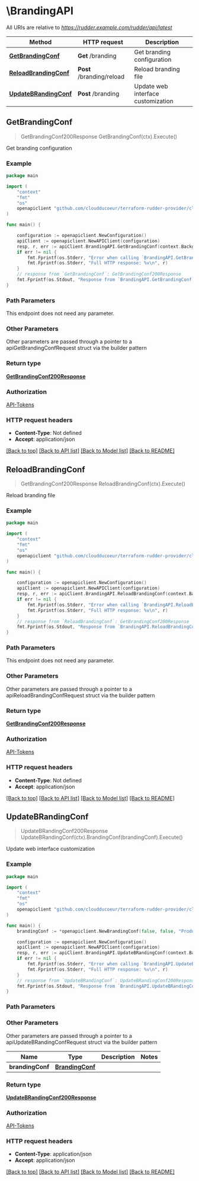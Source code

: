# \BrandingAPI

All URIs are relative to *https://rudder.example.com/rudder/api/latest*

Method | HTTP request | Description
------------- | ------------- | -------------
[**GetBrandingConf**](BrandingAPI.md#GetBrandingConf) | **Get** /branding | Get branding configuration
[**ReloadBrandingConf**](BrandingAPI.md#ReloadBrandingConf) | **Post** /branding/reload | Reload branding file
[**UpdateBRandingConf**](BrandingAPI.md#UpdateBRandingConf) | **Post** /branding | Update web interface customization



## GetBrandingConf

> GetBrandingConf200Response GetBrandingConf(ctx).Execute()

Get branding configuration



### Example

```go
package main

import (
	"context"
	"fmt"
	"os"
	openapiclient "github.com/cloudducoeur/terraform-rudder-provider/client"
)

func main() {

	configuration := openapiclient.NewConfiguration()
	apiClient := openapiclient.NewAPIClient(configuration)
	resp, r, err := apiClient.BrandingAPI.GetBrandingConf(context.Background()).Execute()
	if err != nil {
		fmt.Fprintf(os.Stderr, "Error when calling `BrandingAPI.GetBrandingConf``: %v\n", err)
		fmt.Fprintf(os.Stderr, "Full HTTP response: %v\n", r)
	}
	// response from `GetBrandingConf`: GetBrandingConf200Response
	fmt.Fprintf(os.Stdout, "Response from `BrandingAPI.GetBrandingConf`: %v\n", resp)
}
```

### Path Parameters

This endpoint does not need any parameter.

### Other Parameters

Other parameters are passed through a pointer to a apiGetBrandingConfRequest struct via the builder pattern


### Return type

[**GetBrandingConf200Response**](GetBrandingConf200Response.md)

### Authorization

[API-Tokens](../README.md#API-Tokens)

### HTTP request headers

- **Content-Type**: Not defined
- **Accept**: application/json

[[Back to top]](#) [[Back to API list]](../README.md#documentation-for-api-endpoints)
[[Back to Model list]](../README.md#documentation-for-models)
[[Back to README]](../README.md)


## ReloadBrandingConf

> GetBrandingConf200Response ReloadBrandingConf(ctx).Execute()

Reload branding file



### Example

```go
package main

import (
	"context"
	"fmt"
	"os"
	openapiclient "github.com/cloudducoeur/terraform-rudder-provider/client"
)

func main() {

	configuration := openapiclient.NewConfiguration()
	apiClient := openapiclient.NewAPIClient(configuration)
	resp, r, err := apiClient.BrandingAPI.ReloadBrandingConf(context.Background()).Execute()
	if err != nil {
		fmt.Fprintf(os.Stderr, "Error when calling `BrandingAPI.ReloadBrandingConf``: %v\n", err)
		fmt.Fprintf(os.Stderr, "Full HTTP response: %v\n", r)
	}
	// response from `ReloadBrandingConf`: GetBrandingConf200Response
	fmt.Fprintf(os.Stdout, "Response from `BrandingAPI.ReloadBrandingConf`: %v\n", resp)
}
```

### Path Parameters

This endpoint does not need any parameter.

### Other Parameters

Other parameters are passed through a pointer to a apiReloadBrandingConfRequest struct via the builder pattern


### Return type

[**GetBrandingConf200Response**](GetBrandingConf200Response.md)

### Authorization

[API-Tokens](../README.md#API-Tokens)

### HTTP request headers

- **Content-Type**: Not defined
- **Accept**: application/json

[[Back to top]](#) [[Back to API list]](../README.md#documentation-for-api-endpoints)
[[Back to Model list]](../README.md#documentation-for-models)
[[Back to README]](../README.md)


## UpdateBRandingConf

> UpdateBRandingConf200Response UpdateBRandingConf(ctx).BrandingConf(brandingConf).Execute()

Update web interface customization



### Example

```go
package main

import (
	"context"
	"fmt"
	"os"
	openapiclient "github.com/cloudducoeur/terraform-rudder-provider/client"
)

func main() {
	brandingConf := *openapiclient.NewBrandingConf(false, false, "Production", *openapiclient.NewColor(float32(0.2), float32(0.235), float32(0.01), float32(0.5)), *openapiclient.NewColor(float32(0.2), float32(0.235), float32(0.01), float32(0.5)), *openapiclient.NewLogo(false), *openapiclient.NewLogo(false), false, false, "Welcome, please sign in:") // BrandingConf | 

	configuration := openapiclient.NewConfiguration()
	apiClient := openapiclient.NewAPIClient(configuration)
	resp, r, err := apiClient.BrandingAPI.UpdateBRandingConf(context.Background()).BrandingConf(brandingConf).Execute()
	if err != nil {
		fmt.Fprintf(os.Stderr, "Error when calling `BrandingAPI.UpdateBRandingConf``: %v\n", err)
		fmt.Fprintf(os.Stderr, "Full HTTP response: %v\n", r)
	}
	// response from `UpdateBRandingConf`: UpdateBRandingConf200Response
	fmt.Fprintf(os.Stdout, "Response from `BrandingAPI.UpdateBRandingConf`: %v\n", resp)
}
```

### Path Parameters



### Other Parameters

Other parameters are passed through a pointer to a apiUpdateBRandingConfRequest struct via the builder pattern


Name | Type | Description  | Notes
------------- | ------------- | ------------- | -------------
 **brandingConf** | [**BrandingConf**](BrandingConf.md) |  | 

### Return type

[**UpdateBRandingConf200Response**](UpdateBRandingConf200Response.md)

### Authorization

[API-Tokens](../README.md#API-Tokens)

### HTTP request headers

- **Content-Type**: application/json
- **Accept**: application/json

[[Back to top]](#) [[Back to API list]](../README.md#documentation-for-api-endpoints)
[[Back to Model list]](../README.md#documentation-for-models)
[[Back to README]](../README.md)

